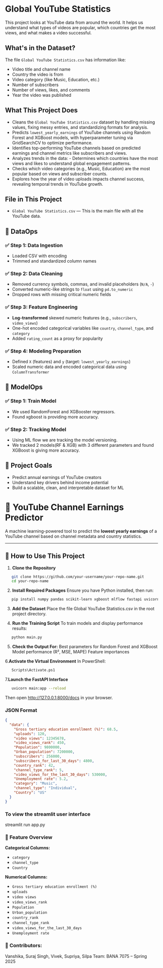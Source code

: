 #  Global YouTube Statistics

This project looks at YouTube data from around the world. It helps us understand what types of videos are popular, which countries get the most views, and what makes a video successful.

## What's in the Dataset?

The file `Global YouTube Statistics.csv` has information like:
- Video title and channel name
- Country the video is from
- Video category (like Music, Education, etc.)
- Number of subscribers
- Number of views, likes, and comments
- Year the video was published

##  What This Project Does

- Cleans the `Global YouTube Statistics.csv` dataset by handling missing values, fixing messy entries, and standardizing formats for analysis.
- Predicts `lowest_yearly_earnings` of YouTube channels using Random Forest and XGBoost models, with hyperparameter tuning via GridSearchCV to optimize performance.
- Identifies top-performing YouTube channels based on predicted earnings and channel metrics like subscribers and views.
- Analyzes trends in the data: - Determines which countries have the most views and likes to understand global engagement patterns.
- Checks which video categories (e.g., Music, Education) are the most popular based on views and subscriber counts.
- Explores how the year of video uploads impacts channel success, revealing temporal trends in YouTube growth.

##  File in This Project

- `Global YouTube Statistics.csv` — This is the main file with all the YouTube data.
  
## 🔧 DataOps

### ✅ Step 1: Data Ingestion
- Loaded CSV with encoding
- Trimmed and standardized column names

### ✅ Step 2: Data Cleaning
- Removed currency symbols, commas, and invalid placeholders (`N/A`, `-`)
- Converted numeric-like strings to `float` using `pd.to_numeric`
- Dropped rows with missing critical numeric fields

### ✅ Step 3: Feature Engineering
- **Log-transformed** skewed numeric features (e.g., `subscribers`, `video_views`)
- One-hot encoded categorical variables like `country`, `channel_type`, and `category`
- Added `rating_count` as a proxy for popularity

### ✅ Step 4: Modeling Preparation
- Defined `X` (features) and `y` (target: `lowest_yearly_earnings`)
- Scaled numeric data and encoded categorical data using `ColumnTransformer`

## 🔧 ModelOps

### ✅ Step 1: Train Model
- We used RandomForest and XGBooster regressors.
- Found xgboost is providing more accuracy.

### ✅ Step 2: Tracking Model
- Using ML flow we are tracking the model versioning.
- We tracked 2 models(RF & XGB) with 3 different parameters and found XGBoost is giving more accuracy. 
  
## 🧠 Project Goals
- Predict annual earnings of YouTube creators
- Understand key drivers behind income potential
- Build a scalable, clean, and interpretable dataset for ML

# 🎥 YouTube Channel Earnings Predictor

A machine learning-powered tool to predict the **lowest yearly earnings** of a YouTube channel based on channel metadata and country statistics.

---

## 🚀 How to Use This Project

1. **Clone the Repository**  
```bash
   git clone https://github.com/your-username/your-repo-name.git
   cd your-repo-name
```

2. **Install Required Packages**
Ensure you have Python installed, then run:
```bash
   pip install numpy pandas scikit-learn xgboost mlflow fastapi uvicorn streamlit
```
3. **Add the Dataset**
Place the file Global YouTube Statistics.csv in the root project directory.

5. **Run the Training Script**
To train models and display performance results:
```bash
   python main.py
```
5. **Check the Output For:**
Best parameters for Random Forest and XGBoost
Model performance (R², MSE, MAPE)
Feature importances

6.**Activate the Virtual Environment**
In PowerShell:
```bash
   Scripts\Activate.ps1
```
7.**Launch the FastAPI Interface**
```bash
   uvicorn main:app --reload
```
Then open http://127.0.0.1:8000/docs in your browser.

### JSON Format

```json
{
  "data": {
    "Gross tertiary education enrollment (%)": 68.5,
    "uploads": 120,
    "video views": 12345678,
    "video_views_rank": 450,
    "Population": 9800000,
    "Urban_population": 7200000,
    "subscribers": 256000,
    "subscribers_for_last_30_days": 4800,
    "country_rank": 42,
    "channel_type_rank": 5,
    "video_views_for_the_last_30_days": 530000,
    "Unemployment rate": 5.2,
    "category": "Music",
    "channel_type": "Individual",
    "Country": "US"
  }
}
```
### To view the streamlit user interface
streamlit run app.py


### 🔢 **Feature Overview**

**Categorical Columns:**
- `category`
- `channel_type`
- `Country`

**Numerical Columns:**
- `Gross tertiary education enrollment (%)`
- `uploads`
- `video views`
- `video_views_rank`
- `Population`
- `Urban_population`
- `country_rank`
- `channel_type_rank`
- `video_views_for_the_last_30_days`
- `Unemployment rate`

### 👥 **Contributors:**
Vanshika, Suraj Singh, Vivek, Supriya, Silpa
Team: BANA 7075 – Spring 2025
